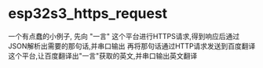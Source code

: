 # esp32s3_https_request
一个有点蠢的小例子,
先向 "一言" 这个平台进行HTTPS请求,得到响应后通过JSON解析出需要的那句话,并串口输出
再将那句话通过HTTP请求发送到百度翻译这个平台,让百度翻译出"一言"获取的英文,并串口输出英文翻译
